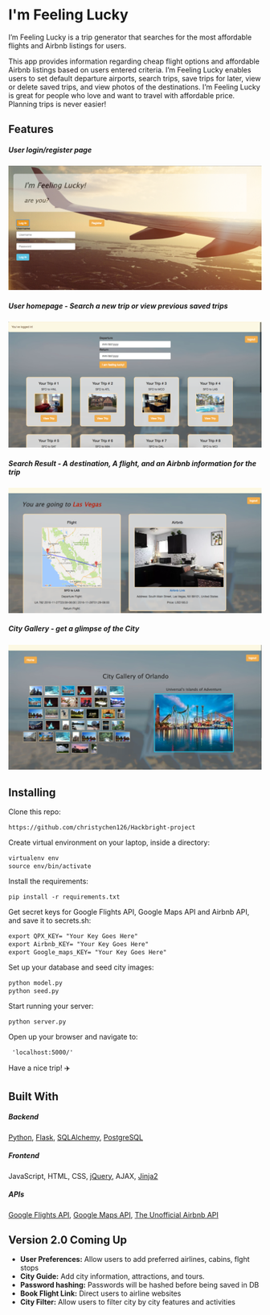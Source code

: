 # I'm Feeling Lucky 


I’m Feeling Lucky is a trip generator that searches for the most affordable flights and Airbnb listings for users.

This app provides information regarding cheap flight options and affordable Airbnb listings based on users entered criteria.  I’m Feeling Lucky enables users to set default departure airports, search trips, save trips for later, view or delete saved trips, and view photos of the destinations. I’m Feeling Lucky is great for people who love and want to travel with affordable price. Planning trips is never easier!


## Features


##### User login/register page

![Landing pages](https://github.com/christychen126/Hackbright-project/blob/master/static/images/RM-index.png)

##### User homepage - Search a new trip or view previous saved trips

![Homepage](https://github.com/christychen126/Hackbright-project/blob/master/static/images/RM-homepage.png)

##### Search Result - A destination, A flight, and an Airbnb information for the trip

![Result page](https://github.com/christychen126/Hackbright-project/blob/master/static/images/RM-Result.png)


##### City Gallery - get a glimpse of the City

![View City](https://github.com/christychen126/Hackbright-project/blob/master/static/images/RM-cityview.png)


## Installing


Clone this repo:

```
https://github.com/christychen126/Hackbright-project
```

Create virtual environment on your laptop, inside a directory:

```
virtualenv env
source env/bin/activate
```

Install the requirements:

```
pip install -r requirements.txt
```

Get secret keys for Google Flights API, Google Maps API and Airbnb API, and save it to secrets.sh:

```
export QPX_KEY= "Your Key Goes Here"
export Airbnb_KEY= "Your Key Goes Here"
export Google_maps_KEY= "Your Key Goes Here"
```

Set up your database and seed city images:

```
python model.py
python seed.py
```

Start running your server:

```
python server.py
```

Open up your browser and navigate to:

```
 'localhost:5000/'
```

Have a nice trip!  :airplane:



## Built With                   


##### Backend

[Python](https://www.python.org/), [Flask](http://flask.pocoo.org/), [SQLAlchemy](http://www.sqlalchemy.org/), [PostgreSQL](https://www.postgresql.org/)

##### Frontend

JavaScript, HTML, CSS, [jQuery](https://jquery.com/), AJAX, [Jinja2](http://jinja.pocoo.org/docs/dev/)

##### APIs

[Google Flights API](https://developers.google.com/qpx-express/), [Google Maps API](https://developers.google.com/maps/), [The Unofficial Airbnb API](http://airbnbapi.org/)


## Version 2.0 Coming Up 

- **User Preferences:** Allow users to add preferred airlines, cabins, flght stops
- **City Guide:** Add city information, attractions, and tours.
- **Password hashing:** Passwords will be hashed before being saved in DB
- **Book Flight Link:** Direct users to airline websites
- **City Filter:** Allow users to filter city by city features and activities


